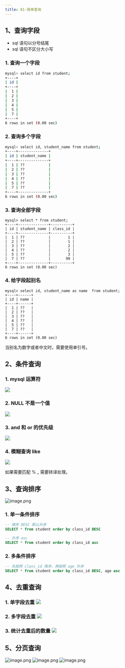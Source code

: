 ```yaml
---
title: 01-简单查询
---
```


## 1、查询字段

- sql 语句以分号结尾
- sql 语句不区分大小写 

### 1. 查询一个字段

```bash
mysql> select id from student;
+----+
| id |
+----+
|  1 |
|  2 |
|  3 |
|  4 |
|  5 |
|  7 |
+----+
6 rows in set (0.00 sec)
```

### 2. 查询多个字段

```bash
mysql> select id, student_name from student;
+----+--------------+
| id | student_name |
+----+--------------+
|  1 | ??           |
|  2 | ??           |
|  3 | ??           |
|  4 | ??           |
|  5 | ??           |
|  7 | ??           |
+----+--------------+
6 rows in set (0.00 sec)
```

### 3. 查询全部字段

    mysql> select * from student;
    +----+--------------+----------+
    | id | student_name | class_id |
    +----+--------------+----------+
    |  1 | ??           |        1 |
    |  2 | ??           |        1 |
    |  3 | ??           |        2 |
    |  4 | ??           |        2 |
    |  5 | ??           |        3 |
    |  7 | ??           |       99 |
    +----+--------------+----------+
    6 rows in set (0.00 sec)

### 4. 给字段起别名

    mysql> select id, student_name as name  from student;
    +----+------+
    | id | name |
    +----+------+
    |  1 | ??   |
    |  2 | ??   |
    |  3 | ??   |
    |  4 | ??   |
    |  5 | ??   |
    |  7 | ??   |
    +----+------+
    6 rows in set (0.00 sec)

当别名为数字或者中文时，需要使用单引号。 

## 2、**条件查询**

### 1. mysql 运算符

![](http://s3.airtlab.com/mysql/1661782051502-765ff27c-546e-401a-98ce-afd2091e8dc6.png)

### 2. NULL 不是一个值

![](http://s3.airtlab.com/mysql/1661782051499-ea7c845c-4741-424e-b165-078161c63c12.png)



### 3. and 和 or 的优先级

![](http://s3.airtlab.com/mysql/1661782051576-3a3d24d1-a612-47df-9136-c16d5955e10d.png)



### 4. 模糊查询 like

![](http://s3.airtlab.com/mysql/1661782051853-62ef74ec-1edd-441d-9ada-3b66192071f1.png)

如果需要匹配 % \_ 需要转译处理。 

## 3、查询排序

![image.png](http://s3.airtlab.com/mysql/1661782110452-70ee0ac9-65fe-4d6d-9daa-397af5165f79.png) 

### 1. 单一条件排序

```sql
-- 降序 DESC 默认升序
SELECT * from student order by class_id DESC

-- 升序 asc
SELECT * from student order by class_id asc
```

### 2. 多条件排序

```sql
-- 先按照 class_id 降序，再按照 age 升序
SELECT * from student order by class_id DESC, age asc
```



## 4、去重查询



### 1. 单字段去重&#xA;![](http://s3.airtlab.com/mysql/1661782874994-1ec034bf-5235-4332-ba5b-615b48b68c06.png)


### 2. 多字段去重&#xA;![](http://s3.airtlab.com/mysql/1661782875276-3dc5a245-3bb3-4d7c-8e41-9be303985513.png)

### 3. 统计去重后的数量&#xA;![](http://s3.airtlab.com/mysql/1661782874984-10c9fb74-1353-4a01-9d32-1eb5650ddbd8.png)

## 5、分页查询

![image.png](http://s3.airtlab.com/mysql/1601888522322-9dc722db-434b-475d-992d-957b7d0ce754.png)
![image.png](http://s3.airtlab.com/mysql/1601888545880-ee5ee7ce-9c1f-474f-b16e-f6152cd0d188.png)
![image.png](http://s3.airtlab.com/mysql/1601888563228-bc40c2cb-b036-44b4-bc58-a4449d932b86.png)

